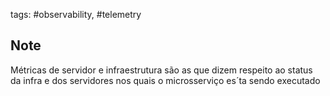 tags: #observability,  #telemetry  

## Note

Métricas de servidor e infraestrutura são as que dizem respeito ao status da infra e dos servidores nos quais o microsserviço es´ta sendo executado